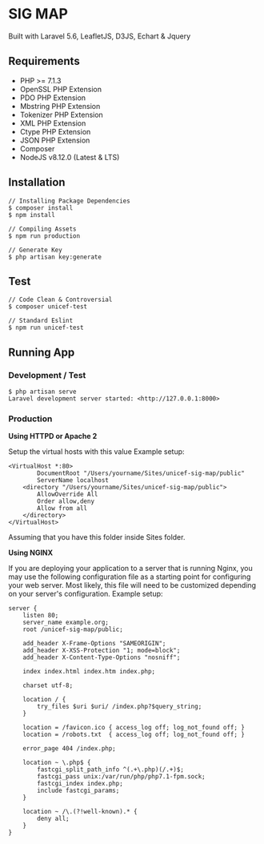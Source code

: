 # SIG MAP
Built with Laravel 5.6, LeafletJS, D3JS, Echart & Jquery

## Requirements
- PHP >= 7.1.3
- OpenSSL PHP Extension
- PDO PHP Extension
- Mbstring PHP Extension
- Tokenizer PHP Extension
- XML PHP Extension
- Ctype PHP Extension
- JSON PHP Extension
- Composer
- NodeJS v8.12.0 (Latest & LTS)

## Installation

```
// Installing Package Dependencies
$ composer install
$ npm install

// Compiling Assets
$ npm run production

// Generate Key
$ php artisan key:generate
```
## Test
```
// Code Clean & Controversial
$ composer unicef-test

// Standard Eslint
$ npm run unicef-test
```

## Running App

### Development / Test
```
$ php artisan serve
Laravel development server started: <http://127.0.0.1:8000>
```

### Production

**Using HTTPD or Apache 2**

Setup the virtual hosts with this value
Example setup:
```
<VirtualHost *:80>
    	DocumentRoot "/Users/yourname/Sites/unicef-sig-map/public"
	    ServerName localhost
	<directory "/Users/yourname/Sites/unicef-sig-map/public">
		AllowOverride All
		Order allow,deny
		Allow from all
	</directory>
</VirtualHost>
```
Assuming that you have this folder inside Sites folder.

**Using NGINX**

If you are deploying your application to a server that is running Nginx, you may use the following configuration file as a starting point for configuring your web server. Most likely, this file will need to be customized depending on your server's configuration.
Example setup:
```
server {
    listen 80;
    server_name example.org;
    root /unicef-sig-map/public;

    add_header X-Frame-Options "SAMEORIGIN";
    add_header X-XSS-Protection "1; mode=block";
    add_header X-Content-Type-Options "nosniff";

    index index.html index.htm index.php;

    charset utf-8;

    location / {
        try_files $uri $uri/ /index.php?$query_string;
    }

    location = /favicon.ico { access_log off; log_not_found off; }
    location = /robots.txt  { access_log off; log_not_found off; }

    error_page 404 /index.php;

    location ~ \.php$ {
        fastcgi_split_path_info ^(.+\.php)(/.+)$;
        fastcgi_pass unix:/var/run/php/php7.1-fpm.sock;
        fastcgi_index index.php;
        include fastcgi_params;
    }

    location ~ /\.(?!well-known).* {
        deny all;
    }
}
```
